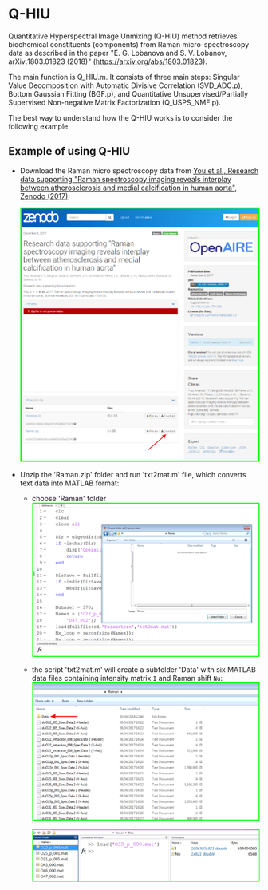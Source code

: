 # Q-HIU

Quantitative Hyperspectral Image Unmixing (Q-HIU) method retrieves biochemical constituents (components) from Raman micro-spectroscopy data as described in the paper "E. G. Lobanova and S. V. Lobanov, arXiv:1803.01823 (2018)" (https://arxiv.org/abs/1803.01823).

The main function is Q_HIU.m. It consists of three main steps: Singular Value Decomposition with Automatic Divisive Correlation (SVD_ADC.p), Bottom Gaussian Fitting (BGF.p), and Quantitative Unsupervised/Partially Supervised Non-negative Matrix Factorization (Q_USPS_NMF.p).

The best way to understand how the Q-HIU works is to consider the following example.

## Example of using Q-HIU

- Download the Raman micro spectroscopy data from [You et al., Research data supporting "Raman spectroscopy imaging reveals interplay between atherosclerosis and medial calcification in human aorta", Zenodo (2017)](https://zenodo.org/record/1045174):

  ![Download data from Zenodo](https://github.com/LobanovaEG-LobanovSV/Q-HIU/blob/master/Images/ZenodoDownload.png)

- Unzip the 'Raman.zip' folder and run 'txt2mat.m' file, which converts text data into MATLAB format:
  - choose 'Raman' folder
    ![choose Raman folder](https://github.com/LobanovaEG-LobanovSV/Q-HIU/blob/master/Images/Start_txt2mat.png)
  - the script 'txt2mat.m' will create a subfolder 'Data' with six MATLAB data files containing intensity matrix `I` and Raman shift `Nu`:
    ![Data folder](https://github.com/LobanovaEG-LobanovSV/Q-HIU/blob/master/Images/Data_folder.png)
    
    ![Raman data](https://github.com/LobanovaEG-LobanovSV/Q-HIU/blob/master/Images/Raman_data.png)
